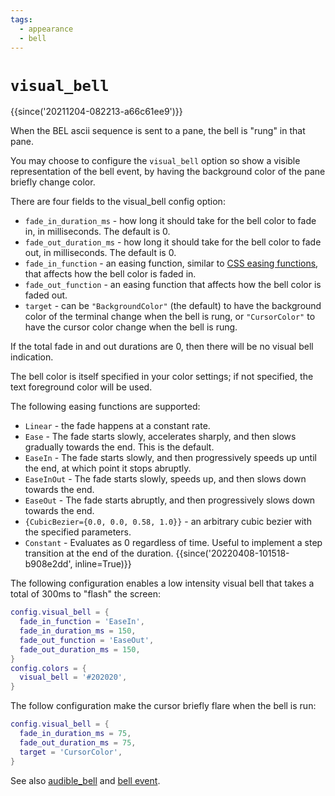 ```yaml
---
tags:
  - appearance
  - bell
---
```

# `visual_bell`

{{since('20211204-082213-a66c61ee9')}}

When the BEL ascii sequence is sent to a pane, the bell is "rung" in that pane.

You may choose to configure the `visual_bell` option so show a visible representation of the bell event,
by having the background color of the pane briefly change color.

There are four fields to the visual_bell config option:

* `fade_in_duration_ms` - how long it should take for the bell color to fade in, in milliseconds. The default is 0.
* `fade_out_duration_ms` - how long it should take for the bell color to fade out, in milliseconds. The default is 0.
* `fade_in_function` - an easing function, similar to [CSS easing functions](https://developer.mozilla.org/en-US/docs/Web/CSS/easing-function), that affects how the bell color is faded in.
* `fade_out_function` - an easing function that affects how the bell color is faded out.
* `target` - can be `"BackgroundColor"` (the default) to have the background color of the terminal change when the bell is rung, or `"CursorColor"` to have the cursor color change when the bell is rung.

If the total fade in and out durations are 0, then there will be no visual bell indication.

The bell color is itself specified in your color settings; if not specified, the text foreground color will be used.

The following easing functions are supported:

* `Linear` - the fade happens at a constant rate.
* `Ease` - The fade starts slowly, accelerates sharply, and then slows gradually towards the end. This is the default.
* `EaseIn` - The fade starts slowly, and then progressively speeds up until the end, at which point it stops abruptly.
* `EaseInOut` - The fade starts slowly, speeds up, and then slows down towards the end.
* `EaseOut` - The fade starts abruptly, and then progressively slows down towards the end.
* `{CubicBezier={0.0, 0.0, 0.58, 1.0}}` - an arbitrary cubic bezier with the specified parameters.
* `Constant` - Evaluates as 0 regardless of time. Useful to implement a step transition at the end of the duration. {{since('20220408-101518-b908e2dd', inline=True)}}

The following configuration enables a low intensity visual bell that takes a total of 300ms to "flash" the screen:

```lua
config.visual_bell = {
  fade_in_function = 'EaseIn',
  fade_in_duration_ms = 150,
  fade_out_function = 'EaseOut',
  fade_out_duration_ms = 150,
}
config.colors = {
  visual_bell = '#202020',
}
```

The follow configuration make the cursor briefly flare when the bell is run:

```lua
config.visual_bell = {
  fade_in_duration_ms = 75,
  fade_out_duration_ms = 75,
  target = 'CursorColor',
}
```

See also [audible_bell](audible_bell.md) and [bell event](../window-events/bell.md).
